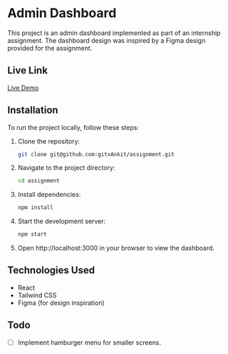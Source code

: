 # Admin Dashboard

This project is an admin dashboard implemented as part of an internship assignment. The dashboard design was inspired by a Figma design provided for the assignment.

## Live Link

<!-- Add a link to the live deployment of the project once available -->

[Live Demo](https://sprightly-otter-e93ca2.netlify.app/) <!-- Add live link here -->

## Installation

To run the project locally, follow these steps:

1. Clone the repository:

   ```bash
   git clone git@github.com:gitxAnkit/assignment.git
   ```

2. Navigate to the project directory:

   ```bash
   cd assignment
   ```

3. Install dependencies:

   ```bash
   npm install
   ```

4. Start the development server:

   ```bash
   npm start
   ```

5. Open http://localhost:3000 in your browser to view the dashboard.

## Technologies Used

- React
- Tailwind CSS
- Figma (for design inspiration)

## Todo

- [ ] Implement hamburger menu for smaller screens.
